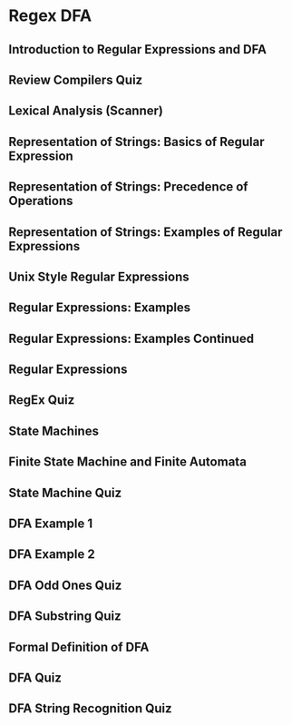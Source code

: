 # Regex DFA

## Introduction to Regular Expressions and DFA
## Review Compilers Quiz
## Lexical Analysis (Scanner)
## Representation of Strings: Basics of Regular Expression
## Representation of Strings: Precedence of Operations
## Representation of Strings: Examples of Regular Expressions
## Unix Style Regular Expressions
## Regular Expressions: Examples
## Regular Expressions: Examples Continued
## Regular Expressions
## RegEx Quiz
## State Machines
## Finite State Machine and Finite Automata
## State Machine Quiz
## DFA Example 1
## DFA Example 2
## DFA Odd Ones Quiz
## DFA Substring Quiz
## Formal Definition of DFA
## DFA Quiz
## DFA String Recognition Quiz
